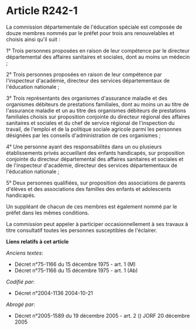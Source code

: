 # Article R242-1

La commission départementale de l'éducation spéciale est composée de douze membres nommés par le préfet pour trois ans
renouvelables et choisis ainsi qu'il suit :

1° Trois personnes proposées en raison de leur compétence par le directeur départemental des affaires sanitaires et sociales,
dont au moins un médecin ;

2° Trois personnes proposées en raison de leur compétence par l'inspecteur d'académie, directeur des services départementaux
de l'éducation nationale ;

3° Trois représentants des organismes d'assurance maladie et des organismes débiteurs de prestations familiales, dont au
moins un au titre de l'assurance maladie et un au titre des organismes débiteurs de prestations familiales choisis sur
proposition conjointe du directeur régional des affaires sanitaires et sociales et du chef de service régional de
l'inspection du travail, de l'emploi et de la politique sociale agricole parmi les personnes désignées par les conseils
d'administration de ces organismes ;

4° Une personne ayant des responsabilités dans un ou plusieurs établissements privés accueillant des enfants handicapés, sur
proposition conjointe du directeur départemental des affaires sanitaires et sociales et de l'inspecteur d'académie, directeur
des services départementaux de l'éducation nationale ;

5° Deux personnes qualifiées, sur proposition des associations de parents d'élèves et des associations des familles des
enfants et adolescents handicapés.

Un suppléant de chacun de ces membres est également nommé par le préfet dans les mêmes conditions.

La commission peut appeler à participer occasionnellement à ses travaux à titre consultatif toutes les personnes susceptibles
de l'éclairer.

**Liens relatifs à cet article**

_Anciens textes_:

  - Décret n°75-1166 du 15 décembre 1975 - art. 1 (M)
  - Décret n°75-1166 du 15 décembre 1975 - art. 1 (Ab)

_Codifié par_:

  - Décret n°2004-1136 2004-10-21

_Abrogé par_:

  - Décret n°2005-1589 du 19 décembre 2005 - art. 2 () JORF 20 décembre 2005
